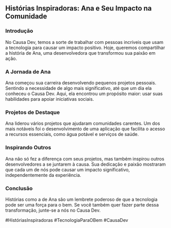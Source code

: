 ## Histórias Inspiradoras: Ana e Seu Impacto na Comunidade

### Introdução
No Causa Dev, temos a sorte de trabalhar com pessoas incríveis que usam a tecnologia para causar um impacto positivo. Hoje, queremos compartilhar a história de Ana, uma desenvolvedora que transformou sua paixão em ação.

### A Jornada de Ana
Ana começou sua carreira desenvolvendo pequenos projetos pessoais. Sentindo a necessidade de algo mais significativo, até que um dia ela conheceu o Causa Dev. Aqui, ela encontrou um propósito maior: usar suas habilidades para apoiar iniciativas sociais.

### Projetos de Destaque
Ana liderou vários projetos que ajudaram comunidades carentes. Um dos mais notáveis foi o desenvolvimento de uma aplicação que facilita o acesso a recursos essenciais, como água potável e serviços de saúde.

### Inspirando Outros
Ana não só fez a diferença com seus projetos, mas também inspirou outros desenvolvedores a se juntarem à causa. Sua dedicação e paixão mostraram que cada um de nós pode causar um impacto significativo, independentemente da experiência.

### Conclusão
Histórias como a de Ana são um lembrete poderoso de que a tecnologia pode ser uma força para o bem. Se você também quer fazer parte dessa transformação, junte-se a nós no Causa Dev.

#HistóriasInspiradoras #TecnologiaParaOBem #CausaDev
